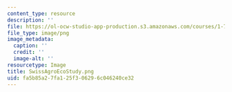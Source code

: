 ```yaml
---
content_type: resource
description: ''
file: https://ol-ocw-studio-app-production.s3.amazonaws.com/courses/1-74-land-water-food-and-climate-fall-2020/fa5b85a27fa125f306296c046240ce32_SwissAgroEcoStudy.png
file_type: image/png
image_metadata:
  caption: ''
  credit: ''
  image-alt: ''
resourcetype: Image
title: SwissAgroEcoStudy.png
uid: fa5b85a2-7fa1-25f3-0629-6c046240ce32
---
```

